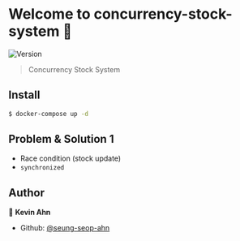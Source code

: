 # Welcome to concurrency-stock-system 👋
![Version](https://img.shields.io/badge/version-0.0.0-blue.svg?cacheSeconds=2592000)

> Concurrency Stock System

## Install

```sh
$ docker-compose up -d
```

## Problem & Solution 1

- Race condition (stock update)
- `synchronized`

## Author

👤 **Kevin Ahn**

* Github: [@seung-seop-ahn](https://github.com/seung-seop-ahn)